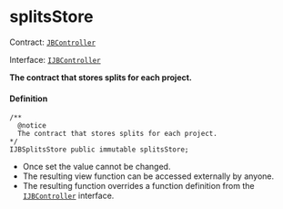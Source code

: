 # splitsStore

Contract: [`JBController`](/docs/dev/v2/contracts/or-controllers/jbcontroller/README.md)​‌

Interface: [`IJBController`](/docs/dev/v2/interfaces/ijbcontroller.md)

**The contract that stores splits for each project.**

#### Definition

```
/**
  @notice
  The contract that stores splits for each project.
*/
IJBSplitsStore public immutable splitsStore;
```

* Once set the value cannot be changed.
* The resulting view function can be accessed externally by anyone.
* The resulting function overrides a function definition from the [`IJBController`](/docs/dev/v2/interfaces/ijbcontroller.md) interface.
